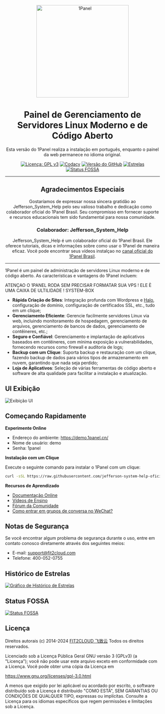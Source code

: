 <div align="center">
  <a href="https://1panel.cn"><img src="http://1panel.oss-cn-hangzhou.aliyuncs.com/img/1panel-logo.png" alt="1Panel" width="300" /></a>
</div>

<h1 align="center">Painel de Gerenciamento de Servidores Linux Moderno e de Código Aberto</h1>

<p align="center">Esta versão do 1Panel realiza a instalação em português, enquanto o painel da web permanece no idioma original.</p>

<div align="center">
  <a href="https://www.gnu.org/licenses/gpl-3.0.html"><img src="https://shields.io/github/license/1Panel-dev/1Panel?color=%231890FF" alt="Licença: GPL v3"></a>
  <a href="https://app.codacy.com/gh/1Panel-dev/1Panel?utm_source=github.com&utm_medium=referral&utm_content=1Panel-dev/1Panel&utm_campaign=Badge_Grade_Dashboard"><img src="https://app.codacy.com/project/badge/Grade/da67574fd82b473992781d1386b937ef" alt="Codacy"></a>
  <a href="https://github.com/1Panel-dev/1Panel/releases"><img src="https://img.shields.io/github/v/release/1Panel-dev/1Panel" alt="Versão do GitHub"></a>
  <a href="https://github.com/1Panel-dev/1Panel"><img src="https://img.shields.io/github/stars/1Panel-dev/1Panel?color=%231890FF&style=flat-square" alt="Estrelas"></a>
  <a href="https://app.fossa.com/projects/git%2Bgithub.com%2F1Panel-dev%2F1Panel?ref=badge_shield"><img src="https://app.fossa.com/api/projects/git%2Bgithub.com%2F1Panel-dev%2F1Panel.svg?type=shield" alt="Status FOSSA"></a>
</div>

---

<h2 align="center">Agradecimentos Especiais</h2>

<p align="center">Gostaríamos de expressar nossa sincera gratidão ao Jefferson_System_Help pelo seu valioso trabalho e dedicação como colaborador oficial do 1Panel Brasil. Seu compromisso em fornecer suporte e recursos educacionais tem sido fundamental para nossa comunidade.</p>

<div align="center">
  <h3>Colaborador: Jefferson_System_Help</h3>
  <p>Jefferson_System_Help é um colaborador oficial do 1Panel Brasil. Ele oferece tutoriais, dicas e informações sobre como usar o 1Panel de maneira eficaz. Você pode encontrar seus vídeos instalçao  no <a href="https://www.youtube.com/@SYSTEMHELP">canal oficial do 1Panel Brasil</a>.</p>
</div>


---


1Panel é um painel de administração de servidores Linux moderno e de código aberto. As características e vantagens do 1Panel incluem:

ATENÇAO O 1PANEL RODA  SEM PRECISAR FORMATAR SUA VPS !  ELE È UMA CAIXA DE  ULTILIDADE ! SYSTEM-BOX

- **Rápida Criação de Sites**: Integração profunda com Wordpress e [Halo](https://github.com/halo-dev/halo/), configuração de domínio, configuração de certificados SSL, etc., tudo em um clique;
- **Gerenciamento Eficiente**: Gerencie facilmente servidores Linux via web, incluindo monitoramento de hospedagem, gerenciamento de arquivos, gerenciamento de bancos de dados, gerenciamento de contêineres, etc.;
- **Seguro e Confiável**: Gerenciamento e implantação de aplicativos baseados em contêineres, com mínima exposição a vulnerabilidades, fornecendo recursos como firewall e auditoria de logs;
- **Backup com um Clique**: Suporta backup e restauração com um clique, fazendo backup de dados para vários tipos de armazenamento em nuvem, garantindo que nada seja perdido;
- **Loja de Aplicativos**: Seleção de várias ferramentas de código aberto e software de alta qualidade para facilitar a instalação e atualização.

## UI Exibição

![Exibição UI](https://resource.fit2cloud.com/1panel/img/overview.png)

## Começando Rapidamente

**Experimente Online**

- Endereço do ambiente: <https://demo.1panel.cn/>
- Nome de usuário: demo
- Senha: 1panel

**Instalação com um Clique**

Execute o seguinte comando para instalar o 1Panel com um clique:

```sh
curl -sSL https://raw.githubusercontent.com/jefferson-system-help-oficial/1Panel-brasil-oficial/dev/quick_start.sh -o quick_start.sh && sudo bash quick_start.sh
```

**Recursos de Aprendizado**

- [Documentação Online](https://1panel.cn/docs/)
- [Vídeos de Ensino](https://space.bilibili.com/510493147/channel/collectiondetail?sid=1199760)
- [Fórum da Comunidade](https://bbs.fit2cloud.com/c/1p/7)
- [Como entrar em grupos de conversa no WeChat?](https://bbs.fit2cloud.com/t/topic/2147)

## Notas de Segurança

Se você encontrar algum problema de segurança durante o uso, entre em contato conosco diretamente através dos seguintes meios:

- E-mail: support@fit2cloud.com
- Telefone: 400-052-0755

## Histórico de Estrelas

[![Gráfico de Histórico de Estrelas](https://api.star-history.com/svg?repos=1Panel-dev/1Panel&type=Date)](https://star-history.com/#1Panel-dev/1Panel&Date)

## Status FOSSA

[![Status FOSSA](https://app.fossa.com/api/projects/git%2Bgithub.com%2F1Panel-dev%2F1Panel.svg?type=large)](https://app.fossa.com/projects/git%2Bgithub.com%2F1Panel-dev%2F1Panel?ref=badge_large)

## Licença

Direitos autorais (c) 2014-2024 [FIT2CLOUD 飞致云](https://fit2cloud.com/)
Todos os direitos reservados.

Licenciado sob a Licença Pública Geral GNU versão 3 (GPLv3) (a "Licença"); você não pode usar este arquivo exceto em conformidade com a Licença. Você pode obter uma cópia da Licença em

<https://www.gnu.org/licenses/gpl-3.0.html>

A menos que exigido por lei aplicável ou acordado por escrito, o software distribuído sob a Licença é distribuído "COMO ESTÁ", SEM GARANTIAS OU CONDIÇÕES DE QUALQUER TIPO, expressas ou implícitas. Consulte a Licença para os idiomas específicos que regem permissões e limitações sob a Licença.
